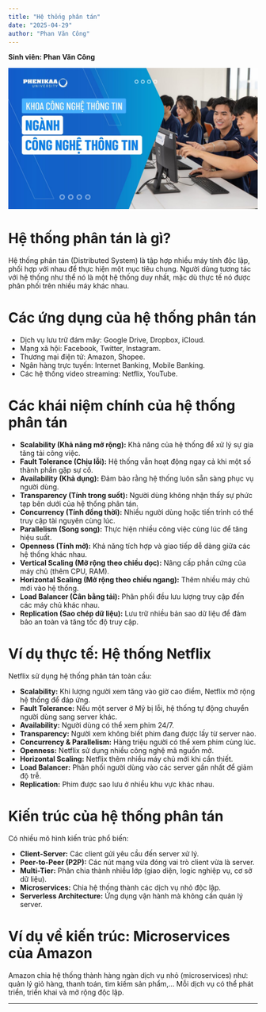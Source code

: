 ```yaml
---
title: "Hệ thống phân tán"
date: "2025-04-29"
author: "Phan Văn Công"
---
```

**Sinh viên: Phan Văn Công**

![Hệ thống phân tán](/static/images/anh1.png)
# Hệ thống phân tán là gì?

Hệ thống phân tán (Distributed System) là tập hợp nhiều máy tính độc lập, phối hợp với nhau để thực hiện một mục tiêu chung. Người dùng tương tác với hệ thống như thể nó là một hệ thống duy nhất, mặc dù thực tế nó được phân phối trên nhiều máy khác nhau.

# Các ứng dụng của hệ thống phân tán

- Dịch vụ lưu trữ đám mây: Google Drive, Dropbox, iCloud.
- Mạng xã hội: Facebook, Twitter, Instagram.
- Thương mại điện tử: Amazon, Shopee.
- Ngân hàng trực tuyến: Internet Banking, Mobile Banking.
- Các hệ thống video streaming: Netflix, YouTube.

# Các khái niệm chính của hệ thống phân tán

- **Scalability (Khả năng mở rộng):** Khả năng của hệ thống để xử lý sự gia tăng tải công việc.
- **Fault Tolerance (Chịu lỗi):** Hệ thống vẫn hoạt động ngay cả khi một số thành phần gặp sự cố.
- **Availability (Khả dụng):** Đảm bảo rằng hệ thống luôn sẵn sàng phục vụ người dùng.
- **Transparency (Tính trong suốt):** Người dùng không nhận thấy sự phức tạp bên dưới của hệ thống phân tán.
- **Concurrency (Tính đồng thời):** Nhiều người dùng hoặc tiến trình có thể truy cập tài nguyên cùng lúc.
- **Parallelism (Song song):** Thực hiện nhiều công việc cùng lúc để tăng hiệu suất.
- **Openness (Tính mở):** Khả năng tích hợp và giao tiếp dễ dàng giữa các hệ thống khác nhau.
- **Vertical Scaling (Mở rộng theo chiều dọc):** Nâng cấp phần cứng của máy chủ (thêm CPU, RAM).
- **Horizontal Scaling (Mở rộng theo chiều ngang):** Thêm nhiều máy chủ mới vào hệ thống.
- **Load Balancer (Cân bằng tải):** Phân phối đều lưu lượng truy cập đến các máy chủ khác nhau.
- **Replication (Sao chép dữ liệu):** Lưu trữ nhiều bản sao dữ liệu để đảm bảo an toàn và tăng tốc độ truy cập.

# Ví dụ thực tế: Hệ thống Netflix

Netflix sử dụng hệ thống phân tán toàn cầu:

- **Scalability:** Khi lượng người xem tăng vào giờ cao điểm, Netflix mở rộng hệ thống để đáp ứng.
- **Fault Tolerance:** Nếu một server ở Mỹ bị lỗi, hệ thống tự động chuyển người dùng sang server khác.
- **Availability:** Người dùng có thể xem phim 24/7.
- **Transparency:** Người xem không biết phim đang được lấy từ server nào.
- **Concurrency & Parallelism:** Hàng triệu người có thể xem phim cùng lúc.
- **Openness:** Netflix sử dụng nhiều công nghệ mã nguồn mở.
- **Horizontal Scaling:** Netflix thêm nhiều máy chủ mới khi cần thiết.
- **Load Balancer:** Phân phối người dùng vào các server gần nhất để giảm độ trễ.
- **Replication:** Phim được sao lưu ở nhiều khu vực khác nhau.

# Kiến trúc của hệ thống phân tán

Có nhiều mô hình kiến trúc phổ biến:

- **Client-Server:** Các client gửi yêu cầu đến server xử lý.
- **Peer-to-Peer (P2P):** Các nút mạng vừa đóng vai trò client vừa là server.
- **Multi-Tier:** Phân chia thành nhiều lớp (giao diện, logic nghiệp vụ, cơ sở dữ liệu).
- **Microservices:** Chia hệ thống thành các dịch vụ nhỏ độc lập.
- **Serverless Architecture:** Ứng dụng vận hành mà không cần quản lý server.

# Ví dụ về kiến trúc: Microservices của Amazon

Amazon chia hệ thống thành hàng ngàn dịch vụ nhỏ (microservices) như: quản lý giỏ hàng, thanh toán, tìm kiếm sản phẩm,... Mỗi dịch vụ có thể phát triển, triển khai và mở rộng độc lập.

---
